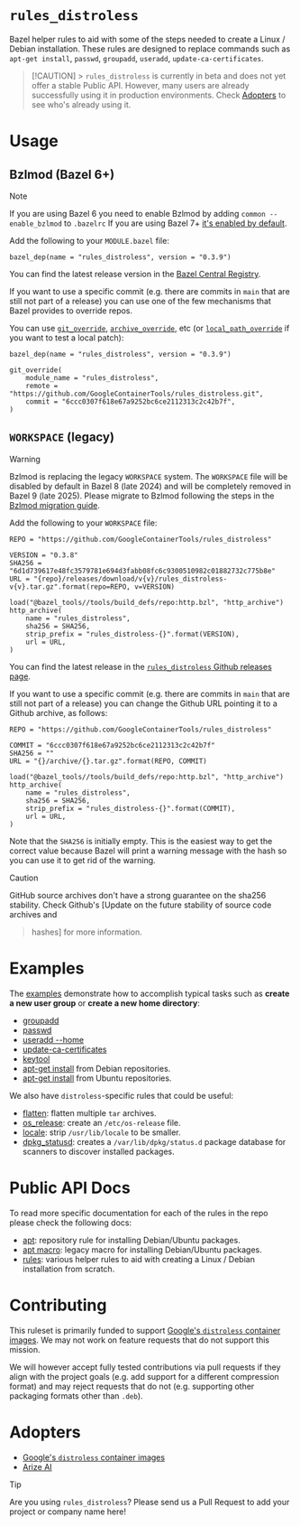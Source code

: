 # `rules_distroless`

Bazel helper rules to aid with some of the steps needed to create a Linux /
Debian installation. These rules are designed to replace commands such as
`apt-get install`, `passwd`, `groupadd`, `useradd`, `update-ca-certificates`.

> [!CAUTION] > `rules_distroless` is currently in beta and does not yet offer a stable
> Public API. However, many users are already successfully using it in
> production environments. Check [Adopters](#adopters) to see who's already
> using it.

# Usage

## Bzlmod (Bazel 6+)

> [!NOTE]
> If you are using Bazel 6 you need to enable Bzlmod by adding `common --enable_bzlmod` to `.bazelrc`
> If you are using Bazel 7+ [it's enabled by default].

Add the following to your `MODULE.bazel` file:

```starlark
bazel_dep(name = "rules_distroless", version = "0.3.9")
```

You can find the latest release version in the [Bazel Central Registry].

If you want to use a specific commit (e.g. there are commits in `main` that are
still not part of a release) you can use one of the few mechanisms that Bazel
provides to override repos.

You can use [`git_override`], [`archive_override`], etc (or
[`local_path_override`] if you want to test a local patch):

```starlark
bazel_dep(name = "rules_distroless", version = "0.3.9")

git_override(
    module_name = "rules_distroless",
    remote = "https://github.com/GoogleContainerTools/rules_distroless.git",
    commit = "6ccc0307f618e67a9252bc6ce2112313c2c42b7f",
)
```

## `WORKSPACE` (legacy)

> [!WARNING]
> Bzlmod is replacing the legacy `WORKSPACE` system. The `WORKSPACE` file will
> be disabled by default in Bazel 8 (late 2024) and will be completely removed
> in Bazel 9 (late 2025). Please migrate to Bzlmod following the steps in the
> [Bzlmod migration guide].

Add the following to your `WORKSPACE` file:

```starlark
REPO = "https://github.com/GoogleContainerTools/rules_distroless"

VERSION = "0.3.8"
SHA256 = "6d1d739617e48fc3579781e694d3fabb08fc6c9300510982c01882732c775b8e"
URL = "{repo}/releases/download/v{v}/rules_distroless-v{v}.tar.gz".format(repo=REPO, v=VERSION)

load("@bazel_tools//tools/build_defs/repo:http.bzl", "http_archive")
http_archive(
    name = "rules_distroless",
    sha256 = SHA256,
    strip_prefix = "rules_distroless-{}".format(VERSION),
    url = URL,
)
```

You can find the latest release in the [`rules_distroless` Github releases
page].

If you want to use a specific commit (e.g. there are commits in `main` that are
still not part of a release) you can change the Github URL pointing it to a
Github archive, as follows:

```starlark
REPO = "https://github.com/GoogleContainerTools/rules_distroless"

COMMIT = "6ccc0307f618e67a9252bc6ce2112313c2c42b7f"
SHA256 = ""
URL = "{}/archive/{}.tar.gz".format(REPO, COMMIT)

load("@bazel_tools//tools/build_defs/repo:http.bzl", "http_archive")
http_archive(
    name = "rules_distroless",
    sha256 = SHA256,
    strip_prefix = "rules_distroless-{}".format(COMMIT),
    url = URL,
)
```

Note that the `SHA256` is initially empty. This is the easiest way to get the
correct value because Bazel will print a warning message with the hash so you
can use it to get rid of the warning.

> [!CAUTION]
> GitHub source archives don't have a strong guarantee on the sha256 stability.
> Check Github's [Update on the future stability of source code archives and
>
> > hashes] for more information.

# Examples

The [examples](/examples) demonstrate how to accomplish typical tasks such as
**create a new user group** or **create a new home directory**:

- [groupadd](/examples/group)
- [passwd](/examples/passwd)
- [useradd --home](/examples/home)
- [update-ca-certificates](/examples/cacerts)
- [keytool](/examples/java_keystore)
- [apt-get install](/examples/debian_snapshot) from Debian repositories.
- [apt-get install](/examples/ubuntu_snapshot) from Ubuntu repositories.

We also have `distroless`-specific rules that could be useful:

- [flatten](/examples/flatten): flatten multiple `tar` archives.
- [os_release](/examples/os_release): create an `/etc/os-release` file.
- [locale](/examples/locale): strip `/usr/lib/locale` to be smaller.
- [dpkg_statusd](/examples/statusd): creates a `/var/lib/dpkg/status.d`
  package database for scanners to discover installed packages.

# Public API Docs

To read more specific documentation for each of the rules in the repo please
check the following docs:

- [apt](/docs/apt.md): repository rule for installing Debian/Ubuntu packages.
- [apt macro](/docs/apt_macro.md): legacy macro for installing Debian/Ubuntu
  packages.
- [rules](/docs/rules.md): various helper rules to aid with creating a Linux /
  Debian installation from scratch.

# Contributing

This ruleset is primarily funded to support [Google's `distroless` container
images]. We may not work on feature requests that do not support this mission.

We will however accept fully tested contributions via pull requests if they
align with the project goals (e.g. add support for a different compression
format) and may reject requests that do not (e.g. supporting other packaging
formats other than `.deb`).

# Adopters

- [Google's `distroless` container images]
- [Arize AI](https://www.arize.com)

> [!TIP]
> Are you using `rules_distroless`? Please send us a Pull Request to add your
> project or company name here!

[it's enabled by default]: https://blog.bazel.build/2023/12/11/bazel-7-release.html#bzlmod
[bazel central registry]: https://registry.bazel.build/modules/rules_distroless
[`git_override`]: https://bazel.build/versions/6.0.0/rules/lib/globals#git_override
[`archive_override`]: https://bazel.build/versions/6.0.0/rules/lib/globals#archive_override
[`local_path_override`]: https://bazel.build/versions/6.0.0/rules/lib/globals#local_path_override
[bzlmod migration guide]: https://bazel.build/external/migration
[`rules_distroless` github releases page]: https://github.com/GoogleContainerTools/rules_distroless/releases
[update on the future stability of source code archives and hashes]: https://github.blog/2023-02-21-update-on-the-future-stability-of-source-code-archives-and-hashes
[google's `distroless` container images]: https://github.com/GoogleContainerTools/distroless
[arize ai]: https://www.arize.com
